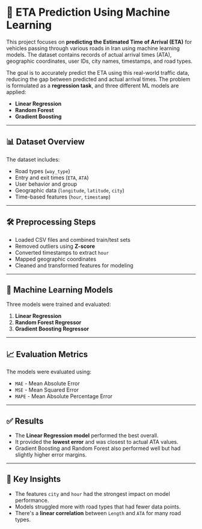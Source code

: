 # 🚦 ETA Prediction Using Machine Learning

This project focuses on **predicting the Estimated Time of Arrival (ETA)** for vehicles passing through various roads in Iran using machine learning models. The dataset contains records of actual arrival times (ATA), geographic coordinates, user IDs, city names, timestamps, and road types.

The goal is to accurately predict the ETA using this real-world traffic data, reducing the gap between predicted and actual arrival times. The problem is formulated as a **regression task**, and three different ML models are applied:

- **Linear Regression**
- **Random Forest**
- **Gradient Boosting**

---

## 📊 Dataset Overview

The dataset includes:
- Road types (`way_type`)
- Entry and exit times (`ETA`, `ATA`)
- User behavior and group
- Geographic data (`longitude`, `latitude`, `city`)
- Time-based features (`hour`, `timestamp`)

---

## 🛠️ Preprocessing Steps

- Loaded CSV files and combined train/test sets
- Removed outliers using **Z-score**
- Converted timestamps to extract `hour`
- Mapped geographic coordinates
- Cleaned and transformed features for modeling

---

## 🤖 Machine Learning Models

Three models were trained and evaluated:

1. **Linear Regression**
2. **Random Forest Regressor**
3. **Gradient Boosting Regressor**

---

## 📈 Evaluation Metrics

The models were evaluated using:

- `MAE` - Mean Absolute Error
- `MSE` - Mean Squared Error
- `MAPE` - Mean Absolute Percentage Error

---

## ✅ Results

- The **Linear Regression model** performed the best overall.
- It provided the **lowest error** and was closest to actual ATA values.
- Gradient Boosting and Random Forest also performed well but had slightly higher error margins.

---

## 📌 Key Insights

- The features `city` and `hour` had the strongest impact on model performance.
- Models struggled more with road types that had fewer data points.
- There's a **linear correlation** between `Length` and `ATA` for many road types.

